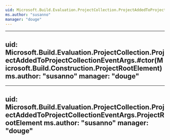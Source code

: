 ```yaml
---
uid: Microsoft.Build.Evaluation.ProjectCollection.ProjectAddedToProjectCollectionEventArgs
ms.author: "susanno"
manager: "douge"
---
```


---
uid: Microsoft.Build.Evaluation.ProjectCollection.ProjectAddedToProjectCollectionEventArgs.#ctor(Microsoft.Build.Construction.ProjectRootElement)
ms.author: "susanno"
manager: "douge"
---

---
uid: Microsoft.Build.Evaluation.ProjectCollection.ProjectAddedToProjectCollectionEventArgs.ProjectRootElement
ms.author: "susanno"
manager: "douge"
---
